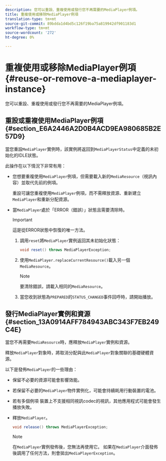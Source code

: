 ```yaml
---
description: 您可以重設、重複使用或發行您不再需要的MediaPlayer例項。
title: 重複使用或移除MediaPlayer例項
translation-type: tm+mt
source-git-commit: 89bdda1d4bd5c126f19ba75a819942df901183d1
workflow-type: tm+mt
source-wordcount: '272'
ht-degree: 0%

---
```



# 重複使用或移除MediaPlayer例項{#reuse-or-remove-a-mediaplayer-instance}

您可以重設、重複使用或發行您不再需要的MediaPlayer例項。

## 重設或重複使用MediaPlayer例項{#section_E6A2446A2D0B4ACD9EA980685B2E57D9}

當您重設`MediaPlayer`實例時，該實例將返回到`MediaPlayerStatus`中定義的未初始化的IDLE狀態。

此操作在以下情況下非常有用：

* 您想要重複使用`MediaPlayer`例項，但需要載入新的`MediaResource`（視訊內容）並取代先前的例項。

   重設可讓您重複使用`MediaPlayer`例項，而不需釋放資源、重新建立`MediaPlayer`和重新分配資源。

* 當`MediaPlayer`處於「ERROR（錯誤）」狀態且需要清除時。

   >[!IMPORTANT]
   >
   >這是從ERROR狀態中恢復的唯一方法。

   1. 調用`reset`將`MediaPlayer`實例返回其未初始化狀態：

      ```java
      void reset() throws MediaPlayerException; 
      ```

   1. 使用`MediaPlayer.replaceCurrentResource()`載入另一個`MediaResource`。

      >[!NOTE]
      >
      >要清除錯誤，請載入相同的`MediaResource`。

   1. 當您收到狀態為`PREPARED`的`STATUS_CHANGED`事件回呼時，請開始播放。

## 發行MediaPlayer實例和資源{#section_13A0914AFF784943ABC343F7EB249C4E}

當您不再需要`MediaResource`時，應釋放`MediaPlayer`實例和資源。

釋放`MediaPlayer`對象時，將取消分配與此`MediaPlayer`對象關聯的基礎硬體資源。

以下是發佈`MediaPlayer`的一些理由：

* 保留不必要的資源可能會影響效能。
* 若保留不必要的`MediaPlayer`物件實例化，可能會持續耗用行動裝置的電池。
* 若有多個例項
裝置上不支援相同視訊codec的視訊，其他應用程式可能會發生播放失敗。

* 釋放`MediaPlayer`。

   ```java
   void release() throws MediaPlayerException;
   ```

   >[!NOTE]
   >
   >在`MediaPlayer`實例發佈後，您無法再使用它。 如果在`MediaPlayer`介面發佈後調用了任何方法，則會拋出`MediaPlayerException`。